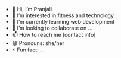 - 👋 Hi, I’m Pranjali
- 👀 I’m interested in fitness and technology
- 🌱 I’m currently learning web development
- 💞️ I’m looking to collaborate on ...
- 📫 How to reach me [contact info]
- 😄 Pronouns: she/her
- ⚡ Fun fact: ...

<!---
Peanut2123650/Peanut2123650 is a ✨ special ✨ repository because its `README.md` (this file) appears on your GitHub profile.
You can click the Preview link to take a look at your changes.
--->
